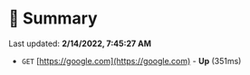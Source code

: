 # 📖 Summary
Last updated: **2/14/2022, 7:45:27 AM**

- `GET` [https://google.com](https://google.com) - **Up** (351ms)
